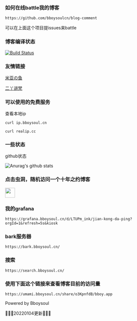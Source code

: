 

### 如何在线battle我的博客

`https://github.com/bboysoulcn/blog-comment`

可以在上面这个项目提issues来battle

### 博客编译状态

[![Build Status](https://drone.bboysoul.cn/api/badges/bboysoul/blog/status.svg)](https://drone.bboysoul.cn/bboysoul/blog)

### 友情链接

[米亚の鱼](https://blog.miacraft.cn/)

[二丫讲梵](https://wiki.eryajf.net/)

### 可以使用的免费服务

查看本地ip


`curl ip.bboysoul.cn`

`curl realip.cc`


### 一些状态

github状态

![Anurag's github stats](https://github-readme-stats.vercel.app/api?username=bboysoulcn&show_icons=true&theme=radical)

### 点击虫洞，随机访问一个十年之约博客

<a href="https://www.foreverblog.cn/go.html" target="_blank" > <img src="https://img.foreverblog.cn/wormhole_1.gif" alt="" style="width:auto;height:32px;" title="穿梭虫洞-随机访问十年之约友链博客"> </a>

### 我的grafana

`https://grafana.bboysoul.cn/d/LTUPm_ink/jian-kong-da-ping?orgId=1&refresh=5s&kiosk`

### bark服务器

`https://bark.bboysoul.cn/`

### 搜索

`https://search.bboysoul.cn/`

### 使用下面这个链接来查看博客目前的访问量

`https://umami.bboysoul.cn/share/o3KpnfdB/bboy.app`


Powered by Bboysoul 

🤖🤖🤖20220104更新🤖🤖🤖


